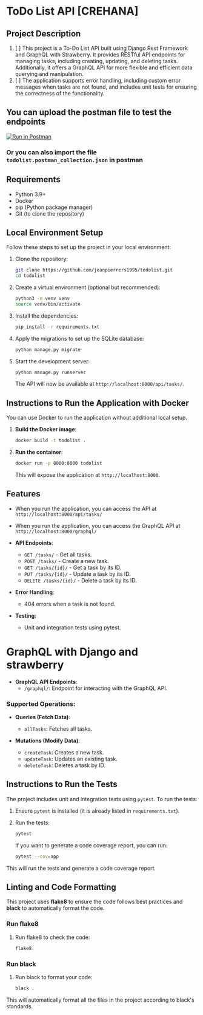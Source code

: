 
# ToDo List API [CREHANA]

## Project Description

1. [ ] This project is a To-Do List API built using Django Rest Framework and GraphQL with Strawberry. It provides RESTful API endpoints for managing tasks, including creating, updating, and deleting tasks. Additionally, it offers a GraphQL API for more flexible and efficient data querying and manipulation.
2. [ ] The application supports error handling, including custom error messages when tasks are not found, and includes unit tests for ensuring the correctness of the functionality.

## You can upload the postman file to test the endpoints

[![Run in Postman](https://run.pstmn.io/button.svg)](https://api.postman.com/collections/1665438-3cf40187-09bb-4d47-9809-3261d734e1fc?access_key=PMAT-01J7FQF6ZTB7NTN1ZVH2RDAV6G)

### Or you can also import the file `todolist.postman_collection.json` in postman


## Requirements

- Python 3.9+
- Docker
- pip (Python package manager)
- Git (to clone the repository)

## Local Environment Setup

Follow these steps to set up the project in your local environment:

1. Clone the repository:

   ```bash
   git clone https://github.com/jeanpierrers1995/todolist.git
   cd todolist
   ```

2. Create a virtual environment (optional but recommended):

   ```bash
   python3 -m venv venv
   source venv/bin/activate
   ```

3. Install the dependencies:

   ```bash
   pip install -r requirements.txt
   ```

4. Apply the migrations to set up the SQLite database:

   ```bash
   python manage.py migrate
   ```

5. Start the development server:

   ```bash
   python manage.py runserver
   ```

   The API will now be available at `http://localhost:8000/api/tasks/`.

## Instructions to Run the Application with Docker

You can use Docker to run the application without additional local setup.

1. **Build the Docker image**:

   ```bash
   docker build -t todolist .
   ```

2. **Run the container**:

   ```bash
   docker run -p 8000:8000 todolist
   ```

   This will expose the application at `http://localhost:8000`.

## Features

- When you run the application, you can access the API at `http://localhost:8000/api/tasks/`
- When you run the application, you can access the GraphQL API at `http://localhost:8000/graphql/`

- **API Endpoints**:
  - `GET /tasks/` - Get all tasks.
  - `POST /tasks/` - Create a new task.
  - `GET /tasks/{id}/` - Get a task by its ID.
  - `PUT /tasks/{id}/` - Update a task by its ID.
  - `DELETE /tasks/{id}/` - Delete a task by its ID.

- **Error Handling**:
  - 404 errors when a task is not found.

- **Testing**:
  - Unit and integration tests using pytest.

# GraphQL with Django and strawberry


- **GraphQL API Endpoints**:
  - `/graphql/`: Endpoint for interacting with the GraphQL API.
  
### Supported Operations:
  
- **Queries (Fetch Data)**:
  - `allTasks`: Fetches all tasks.


- **Mutations (Modify Data)**:
  - `createTask`: Creates a new task.
  - `updateTask`: Updates an existing task.
  - `deleteTask`: Deletes a task by ID.

## Instructions to Run the Tests

The project includes unit and integration tests using `pytest`. To run the tests:

1. Ensure `pytest` is installed (it is already listed in `requirements.txt`).

2. Run the tests:

   ```bash
   pytest
   ```

   If you want to generate a code coverage report, you can run:

   ```bash
   pytest --cov=app
   ```

This will run the tests and generate a code coverage report.

## Linting and Code Formatting

This project uses **flake8** to ensure the code follows best practices and **black** to automatically format the code.

### Run flake8

1. Run flake8 to check the code:

   ```bash
   flake8
   ```

### Run black

1. Run black to format your code:

   ```bash
   black .
   ```

This will automatically format all the files in the project according to black's standards.

